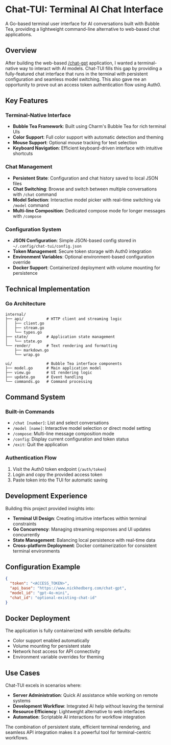 # Chat-TUI: Terminal AI Chat Interface

A Go-based terminal user interface for AI conversations built with Bubble Tea, providing a lightweight command-line alternative to web-based chat applications.

## Overview

After building the web-based [/chat-gpt](/chat-gpt) application, I wanted a terminal-native way to interact with AI models. Chat-TUI fills this gap by providing a fully-featured chat interface that runs in the terminal with persistent configuration and seamless model switching. This also gave me an opportunity to prove out an access token authentication flow using Auth0.

## Key Features

### Terminal-Native Interface
- **Bubble Tea Framework**: Built using Charm's Bubble Tea for rich terminal UIs
- **Color Support**: Full color support with automatic detection and theming
- **Mouse Support**: Optional mouse tracking for text selection
- **Keyboard Navigation**: Efficient keyboard-driven interface with intuitive shortcuts

### Chat Management
- **Persistent State**: Configuration and chat history saved to local JSON files
- **Chat Switching**: Browse and switch between multiple conversations with `/chat` command
- **Model Selection**: Interactive model picker with real-time switching via `/model` command
- **Multi-line Composition**: Dedicated compose mode for longer messages with `/compose`

### Configuration System
- **JSON Configuration**: Simple JSON-based config stored in `~/.config/chat-tui/config.json`
- **Token Management**: Secure token storage with Auth0 integration
- **Environment Variables**: Optional environment-based configuration override
- **Docker Support**: Containerized deployment with volume mounting for persistence

## Technical Implementation

### Go Architecture
```
internal/
├── api/          # HTTP client and streaming logic
│   ├── client.go
│   ├── stream.go
│   └── types.go
├── state/        # Application state management
│   └── state.go
└── render/       # Text rendering and formatting
    ├── markdown.go
    └── wrap.go

ui/               # Bubble Tea interface components
├── model.go      # Main application model
├── view.go       # UI rendering logic
├── update.go     # Event handling
└── commands.go   # Command processing
```

## Command System

### Built-in Commands
- `/chat [number]`: List and select conversations
- `/model [name]`: Interactive model selection or direct model setting
- `/compose`: Multi-line message composition mode
- `/config`: Display current configuration and token status
- `/exit`: Quit the application

### Authentication Flow
1. Visit the Auth0 token endpoint (`/auth/token`)
2. Login and copy the provided access token
3. Paste token into the TUI for automatic saving

## Development Experience

Building this project provided insights into:
- **Terminal UI Design**: Creating intuitive interfaces within terminal constraints
- **Go Concurrency**: Managing streaming responses and UI updates concurrently
- **State Management**: Balancing local persistence with real-time data
- **Cross-platform Deployment**: Docker containerization for consistent terminal environments

## Configuration Example

```json
{
  "token": "<ACCESS_TOKEN>",
  "api_base": "https://www.nickhedberg.com/chat-gpt",
  "model_id": "gpt-4o-mini",
  "chat_id": "optional-existing-chat-id"
}
```

## Docker Deployment

The application is fully containerized with sensible defaults:
- Color support enabled automatically
- Volume mounting for persistent state
- Network host access for API connectivity
- Environment variable overrides for theming

## Use Cases

Chat-TUI excels in scenarios where:
- **Server Administration**: Quick AI assistance while working on remote systems
- **Development Workflow**: Integrated AI help without leaving the terminal
- **Resource Efficiency**: Lightweight alternative to web interfaces
- **Automation**: Scriptable AI interactions for workflow integration

The combination of persistent state, efficient terminal rendering, and seamless API integration makes it a powerful tool for terminal-centric workflows.
